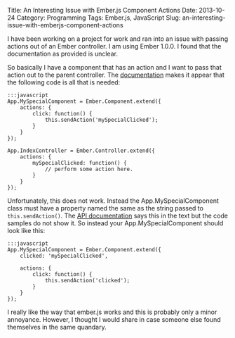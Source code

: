 Title: An Interesting Issue with Ember.js Component Actions
Date: 2013-10-24
Category: Programming
Tags: Ember.js, JavaScript
Slug: an-interesting-issue-with-emberjs-component-actions

I have been working on a project for work and ran into an issue with passing actions out of an Ember controller.
I am using Ember 1.0.0. I found that the documentation as provided is unclear.

So basically I have a component that has an action and I want to pass that action out to the parent controller.
The [documentation][1] makes it appear that the following code is all that is needed:

    :::javascript
    App.MySpecialComponent = Ember.Component.extend({
        actions: {
            click: function() {
                this.sendAction('mySpecialClicked');
            }
        }
    });

    App.IndexController = Ember.Controller.extend({
        actions: {
            mySpecialClicked: function() {
                // perform some action here.
            }
        }
    });

Unfortunately, this does not work.
Instead the App.MySpecialComponent class must have a property named the same as the string passed to `this.sendAction()`.
The [API documentation][2] says this in the text but the code samples do not show it.
So instead your App.MySpecialComponent should look like this:

    :::javascript
    App.MySpecialComponent = Ember.Component.extend({
        clicked: 'mySpecialClicked',

        actions: {
            click: function() {
                this.sendAction('clicked');
            }
        }
    });

I really like the way that ember.js works and this is probably only a minor annoyance.
However, I thought I would share in case someone else found themselves in the same quandary.

[1]: http://emberjs.com/guides/components/sending-actions-from-components-to-your-application/
[2]: http://emberjs.com/api/classes/Ember.Component.html#method_sendAction
